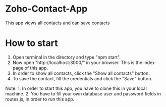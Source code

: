 # Zoho-Contact-App

This app views all contacts and can save contacts


# How to start

1. Open terminal in the directory and type "npm start".
2. Now open "http://localhost:3000/" in your browser. This is the index page of this app.
3. In order to show all contacts, click the "Show all contacts" button.
4. To save the contact, fill the credentials and click the "Save" button.

Note: 1. In order to start this app, you have to clone this in your local machine.
      2. You have to fill your own database user and password fields in routes.js, in order to run this app.
